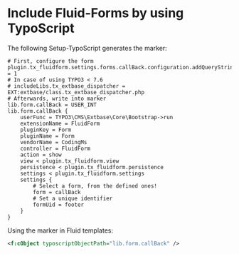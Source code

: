 # Include Fluid-Forms by using TypoScript

The following Setup-TypoScript generates the marker:

```typo3_typoscript
# First, configure the form
plugin.tx_fluidform.settings.forms.callBack.configuration.addQueryString = 1
# In case of using TYPO3 < 7.6
# includeLibs.tx_extbase_dispatcher = EXT:extbase/class.tx_extbase_dispatcher.php
# Afterwards, write into marker
lib.form.callBack = USER_INT
lib.form.callBack {
	userFunc = TYPO3\CMS\Extbase\Core\Bootstrap->run
	extensionName = FluidForm
	pluginKey = Form
	pluginName = Form
	vendorName = CodingMs
	controller = FluidForm
	action = show
	view < plugin.tx_fluidform.view
	persistence < plugin.tx_fluidform.persistence
	settings < plugin.tx_fluidform.settings
	settings {
		# Select a form, from the defined ones!
		form = callBack
		# Set a unique identifier
		formUid = footer
	}
}
```

Using the marker in Fluid templates:

```xml
<f:cObject typoscriptObjectPath="lib.form.callBack" />
```
